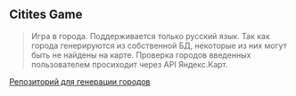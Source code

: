 ## Citites Game

> Игра в города.
Поддерживается только русский язык.
Так как города генерируются из собственной БД, некоторые из них могут быть не найдены на карте.
Проверка городов введенных пользователем просиходит через API Яндекс.Карт.

[Репозиторий для генерации городов](https://github.com/vkrbt/cities-game-server)
